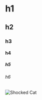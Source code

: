 # h1
## h2
### h3
#### h4
##### h5
###### h6

![Shocked Cat](https://github.com/mjphill/skills-communicate-using-markdown/assets/94419691/1bc5b060-6c38-47c3-89f8-a6ec178221a9)
